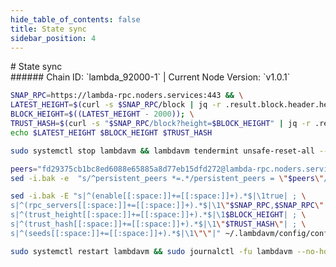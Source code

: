 ```yaml
---
hide_table_of_contents: false
title: State sync
sidebar_position: 4
---
```


<div class="h1-with-icon icon-lambda">
# State sync
</div>
###### Chain ID: `lambda_92000-1` | Current Node Version: `v1.0.1`

```bash
SNAP_RPC=https://lambda-rpc.noders.services:443 && \
LATEST_HEIGHT=$(curl -s $SNAP_RPC/block | jq -r .result.block.header.height); \
BLOCK_HEIGHT=$((LATEST_HEIGHT - 2000)); \
TRUST_HASH=$(curl -s "$SNAP_RPC/block?height=$BLOCK_HEIGHT" | jq -r .result.block_id.hash) && \
echo $LATEST_HEIGHT $BLOCK_HEIGHT $TRUST_HASH
```
```bash
sudo systemctl stop lambdavm && lambdavm tendermint unsafe-reset-all --home ~/.lambdavm --keep-addr-book
```
```bash
peers="fd29375cb1bc8ed6088e65885a8d77eb15dfd272@lambda-rpc.noders.services:31656"
sed -i.bak -e  "s/^persistent_peers *=.*/persistent_peers = \"$peers\"/" ~/.lambdavm/config/config.toml
```
```bash
sed -i.bak -E "s|^(enable[[:space:]]+=[[:space:]]+).*$|\1true| ; \
s|^(rpc_servers[[:space:]]+=[[:space:]]+).*$|\1\"$SNAP_RPC,$SNAP_RPC\"| ; \
s|^(trust_height[[:space:]]+=[[:space:]]+).*$|\1$BLOCK_HEIGHT| ; \
s|^(trust_hash[[:space:]]+=[[:space:]]+).*$|\1\"$TRUST_HASH\"| ; \
s|^(seeds[[:space:]]+=[[:space:]]+).*$|\1\"\"|" ~/.lambdavm/config/config.toml
```
```bash
sudo systemctl restart lambdavm && sudo journalctl -fu lambdavm --no-hostname -o cat
```
